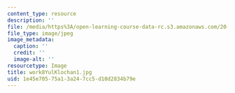 ```yaml
---
content_type: resource
description: ''
file: /media/https%3A/open-learning-course-data-rc.s3.amazonaws.com/20-219-becoming-the-next-bill-nye-writing-and-hosting-the-educational-show-january-iap-2015/1e45e70575a13a247cc5d10d2834b79e_work8YulKlochan1.jpg
file_type: image/jpeg
image_metadata:
  caption: ''
  credit: ''
  image-alt: ''
resourcetype: Image
title: work8YulKlochan1.jpg
uid: 1e45e705-75a1-3a24-7cc5-d10d2834b79e
---
```

